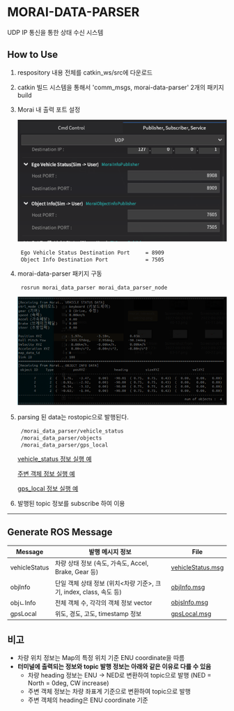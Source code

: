 # MORAI-DATA-PARSER
UDP IP 통신을 통한 상태 수신 시스템

## How to Use
1. respository 내용 전체를 catkin_ws/src에 다운로드
1. catkin 빌드 시스템을 통해서 'comm_msgs, morai-data-parser' 2개의 패키지 build
1. Morai 내 출력 포트 설정
    
    ![morai_nerwork_setting](/readmeImg/morai_nerwork_setting.png)
        
        Ego Vehicle Status Destination Port     = 8909
        Object Info Destination Port            = 7505
        
1. morai-data-parser 패키지 구동

        rosrun morai_data_parser morai_data_parser_node

    ![node_execute](/readmeImg/node_execute.png)

1. parsing 된 data는 rostopic으로 발행된다.

        /morai_data_parser/vehicle_status
        /morai_data_parser/objects
        /morai_data_parser/gps_local

        
    [vehicle_status 정보 실행 예](/readmeImg/vehicle_status_execute.png)
    
    [주변 객체 정보 실행 예](/readmeImg/objs_execute.png)
    
    [gps_local 정보 실행 예](/readmeImg/gps_local_execute.png)

1. 발행된 topic 정보를 subscribe 하여 이용

    
----


## Generate ROS Message
|Message|발행 메시지 정보|File|
|------|---|---|
|vehicleStatus|차량 상태 정보 (속도, 가속도, Accel, Brake, Gear 등)|[vehicleStatus.msg](/aim_virtual_ros/comm_msgs/msg/vehicleStatus.msg)|
|objInfo|단일 객체 상태 정보 (위치<차량 기준>, 크기, index, class, 속도 등)|[objInfo.msg](/aim_virtual_ros/comm_msgs/msg/objInfo.msg)|
|objㄴInfo|전체 객체 수, 각각의 객체 정보 vector|[objsInfo.msg](/aim_virtual_ros/comm_msgs/msg/objsInfo.msg)|
|gpsLocal|위도, 경도, 고도, timestamp 정보|[gpsLocal.msg](/aim_virtual_ros/comm_msgs/msg/gpsLocal.msg)|


## 비고
* 차량 위치 정보는 Map의 특정 위치 기준 ENU coordinate을 따름
* **터미널에 출력되는 정보와 topic 발행 정보는 아래와 같은 이유로 다를 수 있음**
    * 차량 heading 정보는 ENU -> NED로 변환하여 topic으로 발행 (NED = North = 0deg, CW increase)
    * 주변 객체 정보는 차량 좌표계 기준으로 변환하여 topic으로 발행
    * 주변 객체의 heading은 ENU coordinate 기준


